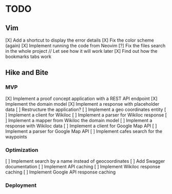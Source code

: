 # TODO

## Vim

[X] Add a shortcut to display the error details
[X] Fix the color scheme (again)
[X] Implement running the code from Neovim
[?] Fix the files search in the whole project // Let see how it will work later
[X] Find out how the bookmarks tabs work

## Hike and Bite

### MVP

[X] Implement a proof concept application with a REST API endpoint
[X] Implement the domain model
[X] Implement a response with placeholder data
[ ] Restructure the application?
[ ] Implement a geo coordinates entity
[ ] Implement a client for Wikiloc
[ ] Implement a parser for Wikiloc response
[ ] Implement a mapper from Wikiloc the domain model
[ ] Implement a response with Wikiloc data
[ ] Implement a client for Google Map API
[ ] Implement a parser for Google Map API
[ ] Implement cafes search for the waypoints

### Optimization

[ ] Implement search by a name instead of geocoordinates
[ ] Add Swagger documentation
[ ] Implement API caching
[ ] Implement Wikiloc response caching
[ ] Implement Google API response caching

### Deployment




